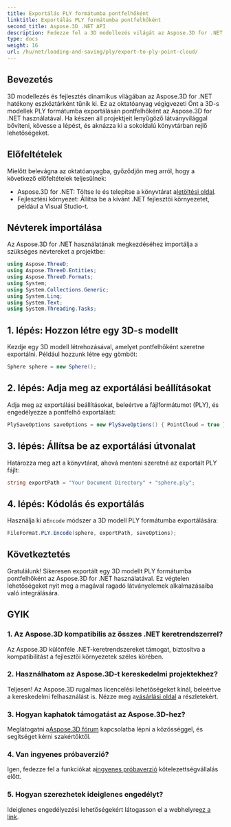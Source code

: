 ```yaml
---
title: Exportálás PLY formátumba pontfelhőként
linktitle: Exportálás PLY formátumba pontfelhőként
second_title: Aspose.3D .NET API
description: Fedezze fel a 3D modellezés világát az Aspose.3D for .NET segítségével. Tanulja meg a modelleket könnyedén exportálni PLY formátumba. Emelje fel projektjeit lenyűgöző látványvilággal.
type: docs
weight: 16
url: /hu/net/loading-and-saving/ply/export-to-ply-point-cloud/
---
```

## Bevezetés
3D modellezés és fejlesztés dinamikus világában az Aspose.3D for .NET hatékony eszköztárként tűnik ki. Ez az oktatóanyag végigvezeti Önt a 3D-s modellek PLY formátumba exportálásán pontfelhőként az Aspose.3D for .NET használatával. Ha készen áll projektjeit lenyűgöző látványvilággal bővíteni, kövesse a lépést, és aknázza ki a sokoldalú könyvtárban rejlő lehetőségeket.
## Előfeltételek
Mielőtt belevágna az oktatóanyagba, győződjön meg arról, hogy a következő előfeltételek teljesülnek:
-  Aspose.3D for .NET: Töltse le és telepítse a könyvtárat a[letöltési oldal](https://releases.aspose.com/3d/net/).
- Fejlesztési környezet: Állítsa be a kívánt .NET fejlesztői környezetet, például a Visual Studio-t.
## Névterek importálása
Az Aspose.3D for .NET használatának megkezdéséhez importálja a szükséges névtereket a projektbe:
```csharp
using Aspose.ThreeD;
using Aspose.ThreeD.Entities;
using Aspose.ThreeD.Formats;
using System;
using System.Collections.Generic;
using System.Linq;
using System.Text;
using System.Threading.Tasks;
```
## 1. lépés: Hozzon létre egy 3D-s modellt
Kezdje egy 3D modell létrehozásával, amelyet pontfelhőként szeretne exportálni. Például hozzunk létre egy gömböt:
```csharp
Sphere sphere = new Sphere();
```
## 2. lépés: Adja meg az exportálási beállításokat
Adja meg az exportálási beállításokat, beleértve a fájlformátumot (PLY), és engedélyezze a pontfelhő exportálást:
```csharp
PlySaveOptions saveOptions = new PlySaveOptions() { PointCloud = true };
```
## 3. lépés: Állítsa be az exportálási útvonalat
Határozza meg azt a könyvtárat, ahová menteni szeretné az exportált PLY fájlt:
```csharp
string exportPath = "Your Document Directory" + "sphere.ply";
```
## 4. lépés: Kódolás és exportálás
 Használja ki a`Encode` módszer a 3D modell PLY formátumba exportálására:
```csharp
FileFormat.PLY.Encode(sphere, exportPath, saveOptions);
```
## Következtetés
Gratulálunk! Sikeresen exportált egy 3D modellt PLY formátumba pontfelhőként az Aspose.3D for .NET használatával. Ez végtelen lehetőségeket nyit meg a magával ragadó látványelemek alkalmazásaiba való integrálására.

## GYIK
### 1. Az Aspose.3D kompatibilis az összes .NET keretrendszerrel?
Az Aspose.3D különféle .NET-keretrendszereket támogat, biztosítva a kompatibilitást a fejlesztői környezetek széles körében.
### 2. Használhatom az Aspose.3D-t kereskedelmi projektekhez?
 Teljesen! Az Aspose.3D rugalmas licencelési lehetőségeket kínál, beleértve a kereskedelmi felhasználást is. Nézze meg a[vásárlási oldal](https://purchase.aspose.com/buy) a részletekért.
### 3. Hogyan kaphatok támogatást az Aspose.3D-hez?
 Meglátogatni a[Aspose.3D fórum](https://forum.aspose.com/c/3d/18) kapcsolatba lépni a közösséggel, és segítséget kérni szakértőktől.
### 4. Van ingyenes próbaverzió?
 Igen, fedezze fel a funkciókat a[ingyenes próbaverzió](https://releases.aspose.com/) kötelezettségvállalás előtt.
### 5. Hogyan szerezhetek ideiglenes engedélyt?
 Ideiglenes engedélyezési lehetőségekért látogasson el a webhelyre[ez a link](https://purchase.aspose.com/temporary-license/).